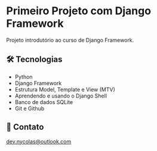 # Primeiro Projeto com Django Framework

Projeto introdutório ao curso de Django Framework.

## 🛠 Tecnologias

- Python
- Django Framework
- Estrutura Model, Template e View (MTV)
- Aprendendo e usando o Django Shell
- Banco de dados SQLite
- Git e Github

## 💛 Contato

dev.nycolas@outlook.com
